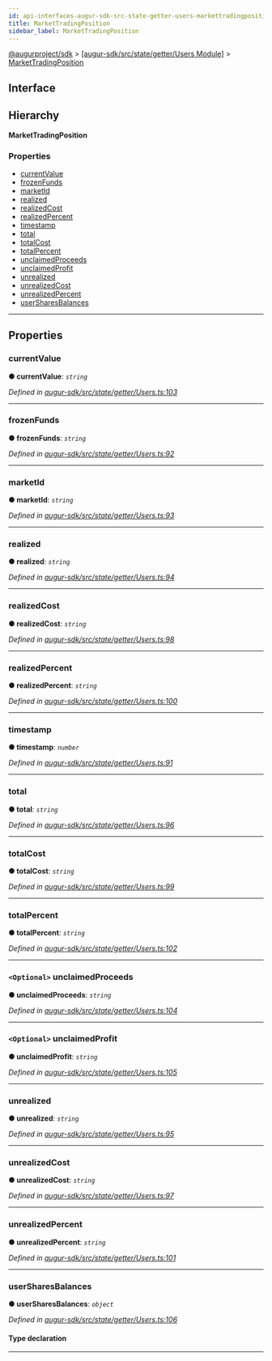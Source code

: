 ```yaml
---
id: api-interfaces-augur-sdk-src-state-getter-users-markettradingposition
title: MarketTradingPosition
sidebar_label: MarketTradingPosition
---
```


[@augurproject/sdk](api-readme.md) > [[augur-sdk/src/state/getter/Users Module]](api-modules-augur-sdk-src-state-getter-users-module.md) > [MarketTradingPosition](api-interfaces-augur-sdk-src-state-getter-users-markettradingposition.md)

## Interface

## Hierarchy

**MarketTradingPosition**

### Properties

* [currentValue](api-interfaces-augur-sdk-src-state-getter-users-markettradingposition.md#currentvalue)
* [frozenFunds](api-interfaces-augur-sdk-src-state-getter-users-markettradingposition.md#frozenfunds)
* [marketId](api-interfaces-augur-sdk-src-state-getter-users-markettradingposition.md#marketid)
* [realized](api-interfaces-augur-sdk-src-state-getter-users-markettradingposition.md#realized)
* [realizedCost](api-interfaces-augur-sdk-src-state-getter-users-markettradingposition.md#realizedcost)
* [realizedPercent](api-interfaces-augur-sdk-src-state-getter-users-markettradingposition.md#realizedpercent)
* [timestamp](api-interfaces-augur-sdk-src-state-getter-users-markettradingposition.md#timestamp)
* [total](api-interfaces-augur-sdk-src-state-getter-users-markettradingposition.md#total)
* [totalCost](api-interfaces-augur-sdk-src-state-getter-users-markettradingposition.md#totalcost)
* [totalPercent](api-interfaces-augur-sdk-src-state-getter-users-markettradingposition.md#totalpercent)
* [unclaimedProceeds](api-interfaces-augur-sdk-src-state-getter-users-markettradingposition.md#unclaimedproceeds)
* [unclaimedProfit](api-interfaces-augur-sdk-src-state-getter-users-markettradingposition.md#unclaimedprofit)
* [unrealized](api-interfaces-augur-sdk-src-state-getter-users-markettradingposition.md#unrealized)
* [unrealizedCost](api-interfaces-augur-sdk-src-state-getter-users-markettradingposition.md#unrealizedcost)
* [unrealizedPercent](api-interfaces-augur-sdk-src-state-getter-users-markettradingposition.md#unrealizedpercent)
* [userSharesBalances](api-interfaces-augur-sdk-src-state-getter-users-markettradingposition.md#usersharesbalances)

---

## Properties

<a id="currentvalue"></a>

###  currentValue

**● currentValue**: *`string`*

*Defined in [augur-sdk/src/state/getter/Users.ts:103](https://github.com/AugurProject/augur/blob/1e1466f1d3/packages/augur-sdk/src/state/getter/Users.ts#L103)*

___
<a id="frozenfunds"></a>

###  frozenFunds

**● frozenFunds**: *`string`*

*Defined in [augur-sdk/src/state/getter/Users.ts:92](https://github.com/AugurProject/augur/blob/1e1466f1d3/packages/augur-sdk/src/state/getter/Users.ts#L92)*

___
<a id="marketid"></a>

###  marketId

**● marketId**: *`string`*

*Defined in [augur-sdk/src/state/getter/Users.ts:93](https://github.com/AugurProject/augur/blob/1e1466f1d3/packages/augur-sdk/src/state/getter/Users.ts#L93)*

___
<a id="realized"></a>

###  realized

**● realized**: *`string`*

*Defined in [augur-sdk/src/state/getter/Users.ts:94](https://github.com/AugurProject/augur/blob/1e1466f1d3/packages/augur-sdk/src/state/getter/Users.ts#L94)*

___
<a id="realizedcost"></a>

###  realizedCost

**● realizedCost**: *`string`*

*Defined in [augur-sdk/src/state/getter/Users.ts:98](https://github.com/AugurProject/augur/blob/1e1466f1d3/packages/augur-sdk/src/state/getter/Users.ts#L98)*

___
<a id="realizedpercent"></a>

###  realizedPercent

**● realizedPercent**: *`string`*

*Defined in [augur-sdk/src/state/getter/Users.ts:100](https://github.com/AugurProject/augur/blob/1e1466f1d3/packages/augur-sdk/src/state/getter/Users.ts#L100)*

___
<a id="timestamp"></a>

###  timestamp

**● timestamp**: *`number`*

*Defined in [augur-sdk/src/state/getter/Users.ts:91](https://github.com/AugurProject/augur/blob/1e1466f1d3/packages/augur-sdk/src/state/getter/Users.ts#L91)*

___
<a id="total"></a>

###  total

**● total**: *`string`*

*Defined in [augur-sdk/src/state/getter/Users.ts:96](https://github.com/AugurProject/augur/blob/1e1466f1d3/packages/augur-sdk/src/state/getter/Users.ts#L96)*

___
<a id="totalcost"></a>

###  totalCost

**● totalCost**: *`string`*

*Defined in [augur-sdk/src/state/getter/Users.ts:99](https://github.com/AugurProject/augur/blob/1e1466f1d3/packages/augur-sdk/src/state/getter/Users.ts#L99)*

___
<a id="totalpercent"></a>

###  totalPercent

**● totalPercent**: *`string`*

*Defined in [augur-sdk/src/state/getter/Users.ts:102](https://github.com/AugurProject/augur/blob/1e1466f1d3/packages/augur-sdk/src/state/getter/Users.ts#L102)*

___
<a id="unclaimedproceeds"></a>

### `<Optional>` unclaimedProceeds

**● unclaimedProceeds**: *`string`*

*Defined in [augur-sdk/src/state/getter/Users.ts:104](https://github.com/AugurProject/augur/blob/1e1466f1d3/packages/augur-sdk/src/state/getter/Users.ts#L104)*

___
<a id="unclaimedprofit"></a>

### `<Optional>` unclaimedProfit

**● unclaimedProfit**: *`string`*

*Defined in [augur-sdk/src/state/getter/Users.ts:105](https://github.com/AugurProject/augur/blob/1e1466f1d3/packages/augur-sdk/src/state/getter/Users.ts#L105)*

___
<a id="unrealized"></a>

###  unrealized

**● unrealized**: *`string`*

*Defined in [augur-sdk/src/state/getter/Users.ts:95](https://github.com/AugurProject/augur/blob/1e1466f1d3/packages/augur-sdk/src/state/getter/Users.ts#L95)*

___
<a id="unrealizedcost"></a>

###  unrealizedCost

**● unrealizedCost**: *`string`*

*Defined in [augur-sdk/src/state/getter/Users.ts:97](https://github.com/AugurProject/augur/blob/1e1466f1d3/packages/augur-sdk/src/state/getter/Users.ts#L97)*

___
<a id="unrealizedpercent"></a>

###  unrealizedPercent

**● unrealizedPercent**: *`string`*

*Defined in [augur-sdk/src/state/getter/Users.ts:101](https://github.com/AugurProject/augur/blob/1e1466f1d3/packages/augur-sdk/src/state/getter/Users.ts#L101)*

___
<a id="usersharesbalances"></a>

###  userSharesBalances

**● userSharesBalances**: *`object`*

*Defined in [augur-sdk/src/state/getter/Users.ts:106](https://github.com/AugurProject/augur/blob/1e1466f1d3/packages/augur-sdk/src/state/getter/Users.ts#L106)*

#### Type declaration

[outcome: `string`]: `string`

___


